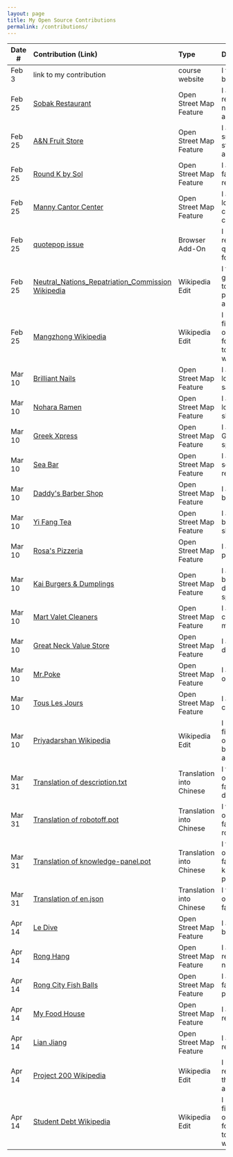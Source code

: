```yaml
---
layout: page
title: My Open Source Contributions
permalink: /contributions/
---
```


<!--
Type of the contribution should be "Wikipedia edit", "OpenStreet Map feature", "Documentation", "Course website", "Blog",
"Browser Add-on", etc.

The description should include a brief summary of what you did.

The link should bring us to a public page that shows your contribution. 

Replace the first row with your own contribution. 

-->





| Date #       | Contribution (Link)  | Type  | Description |
|---|:---|:---|:---|
| Feb 3   | link to my contribution    | course website    |   I fixed a broken link.    |
| Feb 25  | [Sobak Restaurant](https://www.openstreetmap.org/changeset/147912588#map=19/40.71494/-73.99163) | Open Street Map Feature |   I added a restaurant near my apartment   |
| Feb 25   |  [A&N Fruit Store](https://www.openstreetmap.org/changeset/147912645#map=19/40.71464/-73.99047)   | Open Street Map Feature   | I added a smoothie store near my aptment     |
| Feb 25   | [Round K by Sol](https://www.openstreetmap.org/changeset/147912691#map=19/40.71514/-73.99313)   | Open Street Map Feature   | I added my favorite restaurant    |
| Feb 25   | [Manny Cantor Center](https://www.openstreetmap.org/changeset/147912736#map=19/40.71409/-73.98841)   | Open Street Map Feature   | I added my local community center |
| Feb 25   | [quotepop issue](https://github.com/ossd-s24/quotepop/issues/2)   |  Browser Add-On  | I raised issue regarding quotepop's forking |
| Feb 25   | [Neutral_Nations_Repatriation_Commission Wikipedia](https://en.wikipedia.org/w/index.php?title=Neutral_Nations_Repatriation_Commission&oldid=1210317899)   | Wikipedia Edit  | I fixed grammar and tone in certain parts of the article |
| Feb 25   | [Mangzhong Wikipedia](https://en.wikipedia.org/w/index.php?title=Mangzhong&oldid=1210319927)   | Wikipedia Edit   | I rewrote the first portion in order to follow the tone of wikipedia|
| Mar 10   | [Brilliant Nails](https://www.openstreetmap.org/node/11711712433)   | Open Street Map Feature | I added my local nail salon
| Mar 10   | [Nohara Ramen](https://www.openstreetmap.org/node/11711712434)   | Open Street Map Feature | I added my local ramen shop 
| Mar 10   | [Greek Xpress](https://www.openstreetmap.org/node/8783479995)   | Open Street Map Feature | I added my Greek Gyro spot near me
| Mar 10   | [Sea Bar](https://www.openstreetmap.org/node/8783485210)   | Open Street Map Feature | I added seafood restaurant
| Mar 10   | [Daddy's Barber Shop](https://www.openstreetmap.org/node/8783487384)   | Open Street Map Feature | I added local barber shop
| Mar 10   | [Yi Fang Tea](https://www.openstreetmap.org/node/8783488498)   | Open Street Map Feature | I added chain bubble tea shop
| Mar 10   | [Rosa's Pizzeria](https://www.openstreetmap.org/node/8783495180)   | Open Street Map Feature | I added chain pizza shop
| Mar 10   | [Kai Burgers & Dumplings](https://www.openstreetmap.org/node/8783496708)   | Open Street Map Feature | I added burgers and dumplings spot
| Mar 10   | [Mart Valet Cleaners](https://www.openstreetmap.org/node/8783505908)   | Open Street Map Feature | I added valet cleaners near me
| Mar 10   | [Great Neck Value Store](https://www.openstreetmap.org/node/8783506466)   | Open Street Map Feature | I added local discount store
| Mar 10   | [Mr.Poke](https://www.openstreetmap.org/node/8783508189)   | Open Street Map Feature | I added my old workplace
| Mar 10   | [Tous Les Jours](https://www.openstreetmap.org/node/8783509272)   | Open Street Map Feature | I added local chain bakery
| Mar 10   | [Priyadarshan Wikipedia](https://en.wikipedia.org/w/index.php?title=Priyadarshan&oldid=1213016623)   | Wikipedia Edit   | I rewrote the first portion in order to have better tone and grammer
| Mar 31   | [Translation of description.txt](https://crowdin.com/editor/openfoodfacts/3447/en-zhcn?view=comfortable&filter=basic&value=0)   | Translation into Chinese | I translated open food fact's description.txt
| Mar 31   | [Translation of robotoff.pot](https://crowdin.com/editor/openfoodfacts/3469/en-zhcn?view=comfortable&filter=basic&value=0#244523)   | Translation into Chinese | I translated open food fact's robotoff.pot
| Mar 31   | [Translation of knowledge-panel.pot](https://crowdin.com/editor/openfoodfacts/3479/en-zhcn?view=comfortable&filter=basic&value=0)   | Translation into Chinese | I translated open food fact's knowledge-panel.pot
| Mar 31   | [Translation of en.json](https://crowdin.com/editor/openfoodfacts/3544/en-zhcn?view=comfortable&filter=basic&value=0)   | Translation into Chinese | I translated open food fact's en.json
| Apr 14   | [Le Dive](https://www.openstreetmap.org/node/8783508189)   | Open Street Map Feature | I added local bar I frequent
| Apr 14   | [Rong Hang](https://www.openstreetmap.org/changeset/150011611)   | Open Street Map Feature | I added local restaurant near me
| Apr 14   | [Rong City Fish Balls](https://www.openstreetmap.org/changeset/150011664)   | Open Street Map Feature | I added my favorite snack place
| Apr 14   | [My Food House](https://www.openstreetmap.org/changeset/150011701)   | Open Street Map Feature | I added local restaurant
| Apr 14   | [Lian Jiang](https://www.openstreetmap.org/changeset/150011729#map=18/40.71530/-73.99295)   | Open Street Map Feature | I added local restaurant
| Apr 14   | [Project 200 Wikipedia](https://en.wikipedia.org/w/index.php?title=Project_200&oldid=1218960620)   | Wikipedia Edit | I rewrote and restructured the entire artice
| Apr 14   | [Student Debt Wikipedia](https://en.wikipedia.org/w/index.php?title=Student_debt&oldid=1218959143)   | Wikipedia Edit | I rewrote the first portion in order to follow the tone of wikipedia

